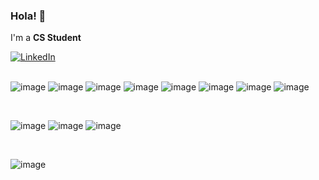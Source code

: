 ### Hola! :star_struck:
I'm a **CS Student**

<div>
  <div id="badges">
    <a href="https://www.linkedin.com/in/p-aldana/">
      <img src="https://img.shields.io/badge/LinkedIn-blue?logo=linkedin&logoColor=white&style=for-the-badge" alt="LinkedIn" />
    </a>
  </div>
  <div id="badges">
    <a href="https://paldana99.github.io/">
      <img src="https://img.shields.io/badge/website-000000?style=for-the-badge&logo=About.me&logoColor=white" alt="" />
    </a>
  </div> 
</div>  

<br>

![image](https://img.shields.io/badge/C-00599C?style=for-the-badge&logo=c&logoColor=white)
![image](https://img.shields.io/badge/C%23-239120?style=for-the-badge&logo=c-sharp&logoColor=white)
![image](https://img.shields.io/badge/Python-3776AB?style=for-the-badge&logo=python&logoColor=white)
![image](https://img.shields.io/badge/Java-ED8B00?style=for-the-badge&logo=java&logoColor=white)
![image](https://img.shields.io/badge/TypeScript-007ACC?style=for-the-badge&logo=typescript&logoColor=white)
![image](https://img.shields.io/badge/AngularJS-E23237?style=for-the-badge&logo=angularjs&logoColor=white)
![image](https://img.shields.io/badge/Kotlin-0095D5?&style=for-the-badge&logo=kotlin&logoColor=white)
![image](https://img.shields.io/badge/Flutter-02569B?style=for-the-badge&logo=flutter&logoColor=white)

<br>

![image](https://img.shields.io/badge/PostgreSQL-316192?style=for-the-badge&logo=postgresql&logoColor=white)
![image](https://img.shields.io/badge/MongoDB-4EA94B?style=for-the-badge&logo=mongodb&logoColor=white)
![image](https://img.shields.io/badge/Elastic_Search-005571?style=for-the-badge&logo=elasticsearch&logoColor=white)


<br>

![image](https://img.shields.io/badge/Unity-100000?style=for-the-badge&logo=unity&logoColor=white)




<!--
**Paldana99/Paldana99** is a ✨ _special_ ✨ repository because its `README.md` (this file) appears on your GitHub profile.

Here are some ideas to get you started:

- 🔭 I’m currently working on ...
- 🌱 I’m currently learning ...
- 👯 I’m looking to collaborate on ...
- 🤔 I’m looking for help with ...
- 💬 Ask me about ...
- 📫 How to reach me: ...
- 😄 Pronouns: ...
- ⚡ Fun fact: ...
-->
